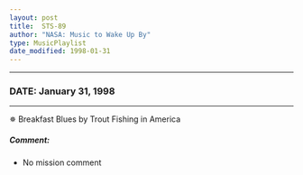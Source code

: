```yaml
---
layout: post
title:  STS-89
author: "NASA: Music to Wake Up By"
type: MusicPlaylist
date_modified: 1998-01-31
---
```


----
### DATE: January 31, 1998
----
✵ Breakfast Blues by Trout Fishing in America

##### Comment:
* No mission comment
